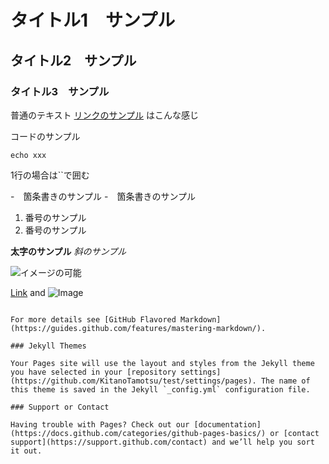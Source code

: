 
# タイトル1　サンプル
## タイトル2　サンプル
### タイトル3　サンプル

普通のテキスト
[リンクのサンプル](https://github.com/KitanoTamotsu/test/edit/main/README.md) はこんな感じ

コードのサンプル
```
echo xxx
```
1行の場合は``で囲む

-　箇条書きのサンプル
-　箇条書きのサンプル

1. 番号のサンプル
2. 番号のサンプル

**太字のサンプル**
_斜のサンプル_

![イメージの可能]()


[Link](url) and ![Image](src)
```

For more details see [GitHub Flavored Markdown](https://guides.github.com/features/mastering-markdown/).

### Jekyll Themes

Your Pages site will use the layout and styles from the Jekyll theme you have selected in your [repository settings](https://github.com/KitanoTamotsu/test/settings/pages). The name of this theme is saved in the Jekyll `_config.yml` configuration file.

### Support or Contact

Having trouble with Pages? Check out our [documentation](https://docs.github.com/categories/github-pages-basics/) or [contact support](https://support.github.com/contact) and we’ll help you sort it out.
